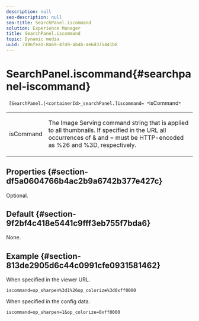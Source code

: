 ```yaml
---
description: null
seo-description: null
seo-title: SearchPanel.iscommand
solution: Experience Manager
title: SearchPanel.iscommand
topic: Dynamic media
uuid: 7496fea1-8a69-4749-ab4b-ae6d375441b8
---
```


# SearchPanel.iscommand{#searchpanel-iscommand}

 ` [SearchPanel.|<containerId>_searchPanel.]iscommand= *`isCommand`*`

<table id="table_9E7BB12BF371419F88DD4D24EF04632C"> 
 <tbody> 
  <tr> 
   <td colname="col1"> <p> <span class="codeph"><span class="varname"> isCommand</span></span> </p> </td> 
   <td colname="col2"> <p> The Image Serving command string that is applied to all thumbnails. If specified in the URL all occurrences of <span class="codeph"> &amp;</span> and <span class="codeph"> =</span> must be HTTP-encoded as <span class="codeph"> %26</span> and <span class="codeph"> %3D</span>, respectively. </p> </td> 
  </tr> 
 </tbody> 
</table>

## Properties {#section-df5a0604766b4ac2b9a6742b377e427c}

Optional.

## Default {#section-9f2bf4c418e5441c9fff3eb755f7bda6}

None.

## Example {#section-813de2905d6c44c0991cfe0931581462}

When specified in the viewer URL.

`iscommand=op_sharpen%3d1%26op_colorize%3d0xff0000`

When specified in the config data.

`iscommand=op_sharpen=1&op_colorize=0xff0000` 
